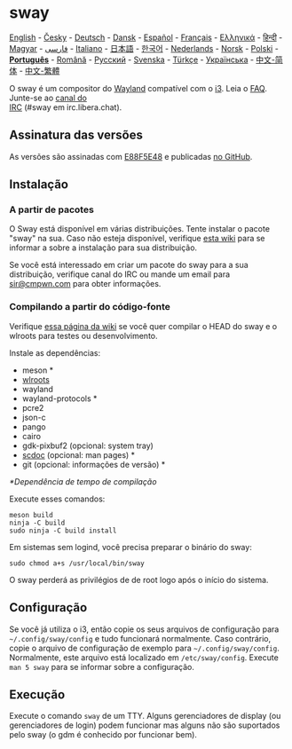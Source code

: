 # sway

[English][en] - [Česky][cs] - [Deutsch][de] - [Dansk][dk] - [Español][es] - [Français][fr] - [Ελληνικά][gr] - [हिन्दी][hi] - [Magyar][hu] - [فارسی][ir] - [Italiano][it] - [日本語][ja] - [한국어][ko] - [Nederlands][nl] - [Norsk][no] - [Polski][pl] - **[Português][pt]** - [Română][ro] - [Русский][ru] - [Svenska][sv] - [Türkçe][tr] - [Українська][uk] - [中文-简体][zh-CN] - [中文-繁體][zh-TW]

O sway é um compositor do [Wayland] compatível com o [i3].
Leia o [FAQ]. Junte-se ao [canal do    
IRC][IRC channel] (#sway em
irc.libera.chat).

## Assinatura das versões

As versões são assinadas com [E88F5E48]
e publicadas [no GitHub][Github releases].

## Instalação

### A partir de pacotes
O Sway está disponível em várias distribuições. Tente instalar o pacote "sway"
na sua. Caso não esteja disponível, verifique [esta wiki](https://github.com/swaywm/sway/wiki/Unsupported-packages)
para se informar a sobre a instalação para sua distribuição.

Se você está interessado em criar um pacote do sway para a sua distribuição, verifique canal do IRC
ou mande um email para sir@cmpwn.com para obter informações.

### Compilando a partir do código-fonte

Verifique [essa página da wiki][Development setup] se você quer compilar o HEAD do sway e o wlroots para testes ou desenvolvimento.

Instale as dependências:

* meson \*
* [wlroots]
* wayland
* wayland-protocols \*
* pcre2
* json-c
* pango
* cairo
* gdk-pixbuf2 (opcional: system tray)
* [scdoc] (opcional: man pages) \*
* git (opcional: informações de versão) \*

_\*Dependência de tempo de compilação_

Execute esses comandos:

    meson build
    ninja -C build
    sudo ninja -C build install

Em sistemas sem logind, você precisa preparar o binário do sway:

    sudo chmod a+s /usr/local/bin/sway

O sway perderá as privilégios de de root logo após o início do sistema.

## Configuração

Se você já utiliza o i3, então copie os seus arquivos de configuração para `~/.config/sway/config` e
tudo funcionará normalmente. Caso contrário, copie o arquivo de configuração de exemplo para
`~/.config/sway/config`. Normalmente, este arquivo está localizado em `/etc/sway/config`.
Execute `man 5 sway` para se informar sobre a configuração.

## Execução

Execute o comando `sway` de um TTY. Alguns gerenciadores de display (ou gerenciadores de login) podem funcionar mas alguns não são suportados
pelo sway (o gdm é conhecido por funcionar bem).

[en]: https://github.com/swaywm/sway#readme
[cs]: README.cs.md
[de]: README.de.md
[dk]: README.dk.md
[es]: README.es.md
[fr]: README.fr.md
[gr]: README.gr.md
[hi]: README.hi.md
[hu]: README.hu.md
[ir]: README.ir.md
[it]: README.it.md
[ja]: README.ja.md
[ko]: README.ko.md
[nl]: README.nl.md
[no]: README.no.md
[pl]: README.pl.md
[pt]: README.pt.md
[ro]: README.ro.md
[ru]: README.ru.md
[sv]: README.sv.md
[tr]: README.tr.md
[uk]: README.uk.md
[zh-CN]: README.zh-CN.md
[zh-TW]: README.zh-TW.md
[i3]: https://i3wm.org/
[Wayland]: http://wayland.freedesktop.org/
[FAQ]: https://github.com/swaywm/sway/wiki
[IRC channel]: https://web.libera.chat/gamja/?channels=#sway
[E88F5E48]: https://keys.openpgp.org/search?q=34FF9526CFEF0E97A340E2E40FDE7BE0E88F5E48
[GitHub releases]: https://github.com/swaywm/sway/releases
[Development setup]: https://github.com/swaywm/sway/wiki/Development-Setup
[wlroots]: https://gitlab.freedesktop.org/wlroots/wlroots
[scdoc]: https://git.sr.ht/~sircmpwn/scdoc
